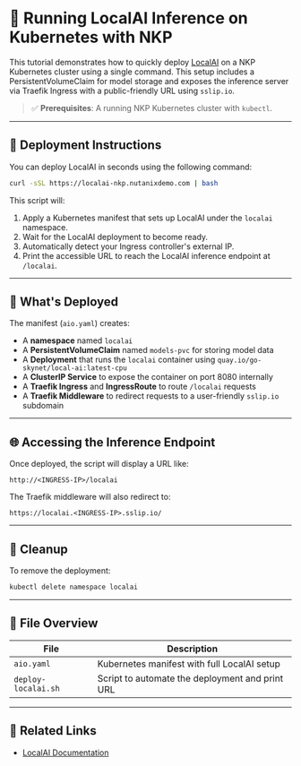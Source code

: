 # 🧠 Running LocalAI Inference on Kubernetes with NKP

This tutorial demonstrates how to quickly deploy [LocalAI](https://localai.io/) on a NKP Kubernetes cluster using a single command. This setup includes a PersistentVolumeClaim for model storage and exposes the inference server via Traefik Ingress with a public-friendly URL using `sslip.io`.

> ✅ **Prerequisites**: A running NKP Kubernetes cluster with `kubectl`.

---

## 🚀 Deployment Instructions

You can deploy LocalAI in seconds using the following command:

```bash
curl -sSL https://localai-nkp.nutanixdemo.com | bash
```

This script will:

1. Apply a Kubernetes manifest that sets up LocalAI under the `localai` namespace.
2. Wait for the LocalAI deployment to become ready.
3. Automatically detect your Ingress controller's external IP.
4. Print the accessible URL to reach the LocalAI inference endpoint at `/localai`.

---

## 📄 What's Deployed

The manifest (`aio.yaml`) creates:

* A **namespace** named `localai`
* A **PersistentVolumeClaim** named `models-pvc` for storing model data
* A **Deployment** that runs the `localai` container using `quay.io/go-skynet/local-ai:latest-cpu`
* A **ClusterIP Service** to expose the container on port 8080 internally
* A **Traefik Ingress** and **IngressRoute** to route `/localai` requests
* A **Traefik Middleware** to redirect requests to a user-friendly `sslip.io` subdomain

---

## 🌐 Accessing the Inference Endpoint

Once deployed, the script will display a URL like:

```
http://<INGRESS-IP>/localai
```

The Traefik middleware will also redirect to:

```
https://localai.<INGRESS-IP>.sslip.io/
```

---

## 🧹 Cleanup

To remove the deployment:

```bash
kubectl delete namespace localai
```

---

## 📁 File Overview

| File                | Description                                     |
| ------------------- | ----------------------------------------------- |
| `aio.yaml`          | Kubernetes manifest with full LocalAI setup     |
| `deploy-localai.sh` | Script to automate the deployment and print URL |

---

## 🧩 Related Links

* [LocalAI Documentation](https://localai.io/)
